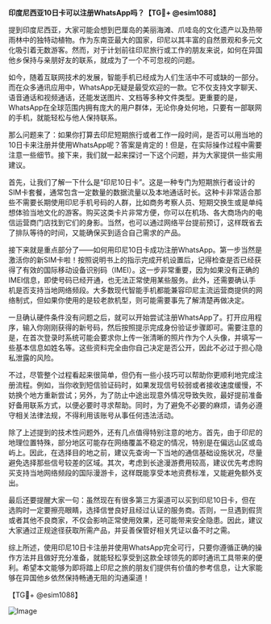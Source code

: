 **印度尼西亚10日卡可以注册WhatsApp吗？【TG💪+ @esim1088】**

提到印度尼西亚，大家可能会想到巴厘岛的美丽海滩、爪哇岛的文化遗产以及热带雨林中的独特动植物。作为东南亚最大的国家，印尼以其丰富的自然景观和多元文化吸引着无数游客。然而，对于计划前往印尼旅行或工作的朋友来说，如何在异国他乡保持与亲朋好友的联系，就成为了一个不可忽视的问题。

如今，随着互联网技术的发展，智能手机已经成为人们生活中不可或缺的一部分。而在众多通讯应用中，WhatsApp无疑是最受欢迎的一款。它不仅支持文字聊天、语音通话和视频通话，还能发送图片、文档等多种文件类型。更重要的是，WhatsApp在全球范围内拥有庞大的用户群体，无论你身处何地，只要有一部联网的手机，就能轻松与他人保持联系。

那么问题来了：如果你打算去印尼短期旅行或者工作一段时间，是否可以用当地的10日卡来注册并使用WhatsApp呢？答案是肯定的！但是，在实际操作过程中需要注意一些细节。接下来，我们就一起来探讨一下这个问题，并为大家提供一些实用建议。

首先，让我们了解一下什么是“印尼10日卡”。这是一种专门为短期旅行者设计的SIM卡套餐，通常包含一定数量的数据流量以及本地通话时长。这种卡非常适合那些不需要长期使用印尼手机号码的人群，比如商务考察人员、短期交换生或是单纯想体验当地文化的游客。购买这类卡片非常方便，你可以在机场、各大商场内的电信运营商门店找到它们的身影。当然，也可以通过网络平台提前预订，这样既省去了排队等待的时间，又能确保买到适合自己需求的产品。

接下来就是重点部分了——如何用印尼10日卡成功注册WhatsApp。第一步当然是激活你的新SIM卡啦！按照说明书上的指示完成开机设置后，记得检查是否已经获得了有效的国际移动设备识别码（IMEI）。这一步非常重要，因为如果没有正确的IMEI信息，即使号码已经开通，也无法正常使用某些服务。此外，还需要确认手机是否支持当地网络频段。大多数现代智能手机都能兼容印尼主流运营商提供的网络制式，但如果你使用的是较老款机型，则可能需要事先了解清楚再做决定。

一旦确认硬件条件没有问题之后，就可以开始尝试注册WhatsApp了。打开应用程序，输入你刚刚获得的新号码，然后按照提示完成身份验证步骤即可。需要注意的是，在首次登录时系统可能会要求你上传一张清晰的照片作为个人头像，并填写一些基本信息如姓名等。这些资料完全由你自己决定是否公开，因此不必过于担心隐私泄露的风险。

不过，尽管整个过程看起来很简单，但仍有一些小技巧可以帮助你更顺利地完成注册流程。例如，当你收到短信验证码时，如果发现信号较弱或者接收速度缓慢，不妨换个地方重新尝试；另外，为了防止中途出现意外情况导致失败，最好提前准备好备用联系方式，以便必要时寻求帮助。同时，为了避免不必要的麻烦，请务必遵守相关法律法规，不得利用该账号从事任何违法活动。

除了上述提到的技术性问题外，还有几点值得特别注意的地方。首先，由于印尼的地理位置特殊，部分地区可能存在网络覆盖不稳定的情况，特别是在偏远山区或岛屿上。因此，在选择目的地之前，建议先查询一下当地的通信基础设施状况，尽量避免选择那些信号较差的区域。其次，考虑到长途漫游费用较高，建议优先考虑购买支持当地网络频段的国际漫游卡，这样既能享受本地资费标准，又能避免额外支出。

最后还要提醒大家一句：虽然现在有很多第三方渠道可以买到印尼10日卡，但在选购时一定要擦亮眼睛，选择信誉良好且经过认证的服务商。否则，一旦遇到假货或者其他不良商家，不仅会影响正常使用效果，还可能带来安全隐患。因此，建议大家通过正规途径获取所需产品，并妥善保管好相关凭证以备不时之需。

综上所述，使用印尼10日卡注册并使用WhatsApp完全可行，只要你遵循正确的操作方法并且做好充分准备，就能轻松享受到这款全球领先的即时通讯工具带来的便利。希望本文能够为即将踏上印尼之旅的朋友们提供有价值的参考信息，让大家能够在异国他乡依然保持畅通无阻的沟通渠道！

【TG💪+ @esim1088】

![Image](https://i.postimg.cc/4NQfJmqS/Snipaste-2025-05-13-00-14-12.png)